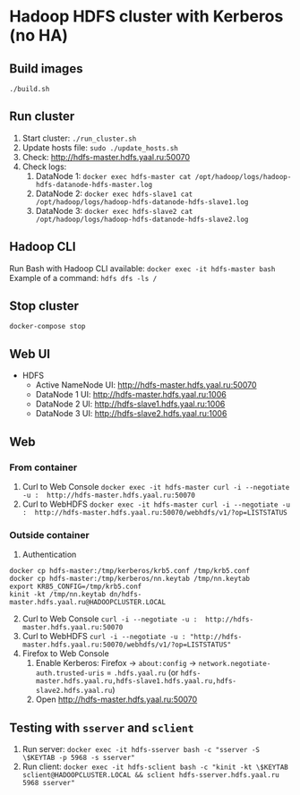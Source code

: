 # Hadoop HDFS cluster with Kerberos (no HA)

## Build images

`./build.sh`

## Run cluster

1. Start cluster: `./run_cluster.sh`
2. Update hosts file: `sudo ./update_hosts.sh`
3. Check: http://hdfs-master.hdfs.yaal.ru:50070
4. Check logs:
    1. DataNode 1: `docker exec hdfs-master cat /opt/hadoop/logs/hadoop-hdfs-datanode-hdfs-master.log`
    1. DataNode 2: `docker exec hdfs-slave1 cat /opt/hadoop/logs/hadoop-hdfs-datanode-hdfs-slave1.log`
    1. DataNode 3: `docker exec hdfs-slave2 cat /opt/hadoop/logs/hadoop-hdfs-datanode-hdfs-slave2.log`

## Hadoop CLI

Run Bash with Hadoop CLI available: `docker exec -it hdfs-master bash`  
Example of a command: `hdfs dfs -ls /`

## Stop cluster

`docker-compose stop`

## Web UI

- HDFS
    - Active NameNode UI: http://hdfs-master.hdfs.yaal.ru:50070
    - DataNode 1 UI: http://hdfs-master.hdfs.yaal.ru:1006
    - DataNode 2 UI: http://hdfs-slave1.hdfs.yaal.ru:1006
    - DataNode 3 UI: http://hdfs-slave2.hdfs.yaal.ru:1006

## Web

### From container

1. Curl to Web Console
   `docker exec -it hdfs-master curl -i --negotiate -u :  http://hdfs-master.hdfs.yaal.ru:50070`
2. Curl to WebHDFS
   `docker exec -it hdfs-master curl -i --negotiate -u :  http://hdfs-master.hdfs.yaal.ru:50070/webhdfs/v1/?op=LISTSTATUS`

### Outside container

1. Authentication

```
docker cp hdfs-master:/tmp/kerberos/krb5.conf /tmp/krb5.conf
docker cp hdfs-master:/tmp/kerberos/nn.keytab /tmp/nn.keytab
export KRB5_CONFIG=/tmp/krb5.conf
kinit -kt /tmp/nn.keytab dn/hdfs-master.hdfs.yaal.ru@HADOOPCLUSTER.LOCAL
```

2. Curl to Web Console
   `curl -i --negotiate -u :  http://hdfs-master.hdfs.yaal.ru:50070`
3. Curl to WebHDFS
   `curl -i --negotiate -u : "http://hdfs-master.hdfs.yaal.ru:50070/webhdfs/v1/?op=LISTSTATUS"`
4. Firefox to Web Console
    1. Enable Kerberos: Firefox -> `about:config` -> `network.negotiate-auth.trusted-uris` = `.hdfs.yaal.ru`
       (or `hdfs-master.hdfs.yaal.ru,hdfs-slave1.hdfs.yaal.ru,hdfs-slave2.hdfs.yaal.ru`)
    1. Open http://hdfs-master.hdfs.yaal.ru:50070

## Testing with `sserver` and `sclient`

1. Run server: `docker exec -it hdfs-sserver bash -c "sserver -S \$KEYTAB -p 5968 -s sserver"`
2. Run client:
   `docker exec -it hdfs-sclient bash -c "kinit -kt \$KEYTAB sclient@HADOOPCLUSTER.LOCAL && sclient hdfs-sserver.hdfs.yaal.ru 5968 sserver"`